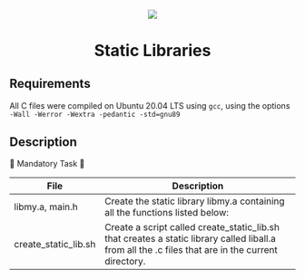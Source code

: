 <h4 align="center">
<div classHeaderSticker>
<img src="https://media.giphy.com/media/69jvP3VXUYhr3YUYu9/giphy.gif"/>
</div>
<h1 align="center"> Static Libraries </h1>
</h4>

## Requirements
All C files were compiled on Ubuntu 20.04 LTS using `gcc`, using the options `-Wall -Werror -Wextra -pedantic -std=gnu89`

## Description

:bouquet: Mandatory Task :bouquet:

| File                 | Description                                                                                                                                        |
|----------------------|----------------------------------------------------------------------------------------------------------------------------------------------------|
| libmy.a, main.h      | Create the static library libmy.a containing all the functions listed below:                                                                       |
| create_static_lib.sh | Create a script called create_static_lib.sh that creates a static library called liball.a from all the .c files that are in the current directory. |
